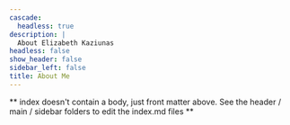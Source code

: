 ```yaml
---
cascade:
  headless: true
description: |
  About Elizabeth Kaziunas
headless: false
show_header: false
sidebar_left: false
title: About Me
---
```


** index doesn't contain a body, just front matter above.
See the header / main / sidebar folders to edit the index.md files **
